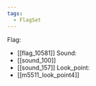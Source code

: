 ```yaml
---
tags:
  - FlagSet
---
```

Flag:
- [[flag_10581]]
Sound:
- [[sound_100]]
- [[sound_157]]
Look_point:
- [[m5511_look_point4]]
